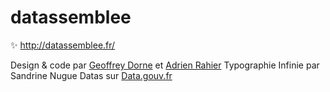 # datassemblee

✨ http://datassemblee.fr/

Design & code par [Geoffrey Dorne](https://geoffreydorne.com/) et [Adrien Rahier](http://adrienrahier.com/)
Typographie Infinie par Sandrine Nugue
Datas sur [Data.gouv.fr](https://www.data.gouv.fr/fr/)
